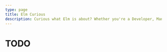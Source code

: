 ```yaml
---
type: page
title: Elm Curious
description: Curious what Elm is about? Whether you're a Developer, Manager, or just generally interested, start here!
---
```


# TODO
